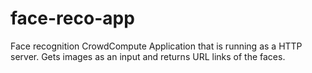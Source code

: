# face-reco-app
Face recognition CrowdCompute Application that is running as a HTTP server. 
Gets images as an input and returns URL links of the faces.